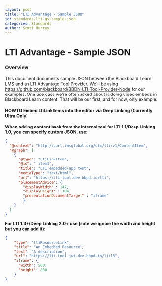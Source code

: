 ```yaml
---
layout: post
title: "LTI Advantage - Sample JSON" 
id: standards-lti-gs-sample-json
categories: Standards
author: Scott Hurrey
---
```


# LTI Advantage - Sample JSON
### Overview

This document documents sample JSON between the Blackboard Learn LMS and an
LTI Advantage Tool Provider. We'll be using https://github.com/blackboard/BBDN-LTI-Tool-Provider-Node for our examples. One use case we're often asked
about is doing video embeds in Blackboard Learn content. That will be our first, and for now, only example.

#### HOWTO Embed LtiLinkItems into the editor via Deep Linking (Currently Ultra Only)
**When adding content back from the internal tool for LTI 1.1/Deep Linking 1.0, you can specify custom JSON, use:**

~~~ json
{
  "@context": "http://purl.imsglobal.org/ctx/lti/v1/ContentItem",
  "@graph": [
    {
      "@type": "LtiLinkItem",
      "@id": ":item1",
      "title": "LTI embedded-app test",
      "mediaType": "text/html",
      "url": "https://lti-tool.dev.bbpd.io/lti",
      "placementAdvice": {
        "displayWidth" : 147,
        "displayHeight" : 184,
        "presentationDocumentTarget" : "iframe"
        }
    }
  ]
}
~~~

**For LTI 1.3+/Deep Linking 2.0+ use (note we ignore the width and height but you can add it):**

~~~ json
{
    "type": "ltiResourceLink",
    "title": "An Embedded Resource",
    "text": "A description",
    "url": "https://lti-tool-jwt.dev.bbpd.io/lti13",
    "iframe": {
      "width": 500,
      "height": 800
    }
}
~~~